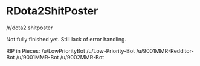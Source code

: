 # RDota2ShitPoster
/r/dota2 shitposter

Not fully finished yet. Still lack of error handling.

RIP in Pieces:
/u/LowPriorityBot
/u/Low-Priority-Bot
/u/9001MMR-Redditor-Bot
/u/9001MMR-Bot
/u/9002MMR-Bot
